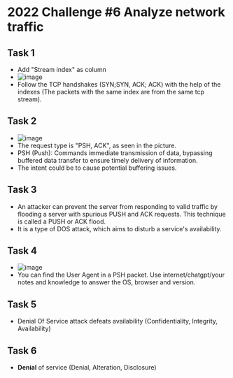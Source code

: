 # 2022 Challenge #6 Analyze network traffic
## Task 1
- Add "Stream index" as column
- ![image](https://github.com/user-attachments/assets/b5fbb133-1ef8-4992-b83c-22d408ad924f)
- Follow the TCP handshakes (SYN;SYN, ACK; ACK) with the help of the indexes (The packets with the same index are from the same tcp stream).
## Task 2
- ![image](https://github.com/user-attachments/assets/39c7f73e-3fa2-4f1c-a268-c6449d3adbd0)
- The request type is "PSH, ACK", as seen in the picture. 
- PSH (Push): Commands immediate transmission of data, bypassing buffered data transfer to ensure timely delivery of information.
- The intent could be to cause potential buffering issues.
## Task 3
- An attacker can prevent the server from responding to valid traffic by flooding a server with spurious PUSH and ACK requests. This technique is called a PUSH or ACK flood.
- It is a type of DOS attack, which aims to disturb a service's availability.
## Task 4
- ![image](https://github.com/user-attachments/assets/9cdcd558-ff52-49fd-84f4-6d6da1d28cb8)
- You can find the User Agent in a PSH packet. Use internet/chatgpt/your notes and knowledge to answer the OS, browser and version.
## Task 5
- Denial Of Service attack defeats availability (Confidentiality, Integrity, Availability)
## Task 6
- **Denial** of service (Denial, Alteration, Disclosure)
